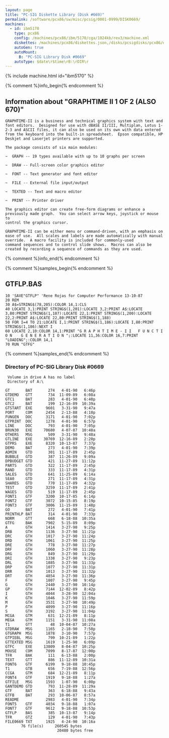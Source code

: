 ```yaml
---
layout: page
title: "PC-SIG Diskette Library (Disk #669)"
permalink: /software/pcx86/sw/misc/pcsig/0001-0999/DISK0669/
machines:
  - id: ibm5170
    type: pcx86
    config: /machines/pcx86/ibm/5170/cga/1024kb/rev3/machine.xml
    diskettes: /machines/pcx86/diskettes.json,/disks/pcsigdisks/pcx86/diskettes.json
    autoGen: true
    autoMount:
      B: "PC-SIG Library Disk #0669"
    autoType: $date\r$time\rB:\rDIR\r
---
```


{% include machine.html id="ibm5170" %}

{% comment %}info_begin{% endcomment %}

## Information about "GRAPHTIME II 1 OF 2 (ALSO 670)"

    GRAPHTIME-II is a business and technical graphics system with text and
    font editors.  Designed for use with dBASE II/III, Multiplan, Lotus 1-
    2-3 and ASCII files, it can also be used on its own with data entered
    from the keyboard into the built-in spreadsheet.  Epson compatible, HP
    Deskjet and Laserjet printers are supported.
    
    The package consists of six main modules:
    
    ~  GRAPH -- 19 types available with up to 10 graphs per screen
    
    ~  DRAW -- Full-screen color graphics editor
    
    ~  FONT -- Text generator and font editor
    
    ~  FILE -- External file input/output
    
    ~  TEXTED -- Text and macro editor
    
    ~  PRINT -- Printer driver
    
    The graphics editor can create free-form diagrams or enhance a
    previously made graph.  You can select arrow keys, joystick or mouse to
    control the graphics cursor.
    
    GRAPHTIME-II can be either menu or command-driven, with an emphasis on
    ease of use.  All scales and labels are made automatically with manual
    override.  A macro facility is included for commonly-used
    command sequences and to control slide shows.  Macros can also be
    created by recording a sequence of commands as they are used.
{% comment %}info_end{% endcomment %}

{% comment %}samples_begin{% endcomment %}

## GTFLP.BAS

```bas
10 'SAVE"GTFLP" 'Rene Rojas for Computer Performance 13-10-87
20 REM
30 A$=STRING$(78,205):COLOR 14,1:CLS
40 LOCATE 3,1:PRINT STRING$(1,201):LOCATE 3,2:PRINT A$:LOCATE 3,80:PRINT STRING$(1,187):LOCATE 22,1:PRINT STRING$(1,200):LOCATE 22,2:PRINT A$:LOCATE 22,80:PRINT STRING$(1,188)
50 FOR I=4 TO 21:LOCATE I,1:PRINT STRING$(1,186):LOCATE I,80:PRINT STRING$(1,186):NEXT I
60 LOCATE 2,10:COLOR 14,1:PRINT "G R A P H T I M E - I I   F U N C T I O N    G E N E R A T I O N ";:LOCATE 11,36:COLOR 16,7:PRINT "LOADING";:COLOR 14,1
70 RUN "GTFG"
```

{% comment %}samples_end{% endcomment %}

### Directory of PC-SIG Library Disk #0669

     Volume in drive A has no label
     Directory of A:\

    GT       BAT       274   4-01-90   6:46p
    GTDEMO   GTT       734  11-09-89   6:08a
    GTC1     BAT       283   4-01-90   6:48p
    GTC2     BAT       199  12-16-89  10:39a
    GTSTART  EXE      9601   3-31-90   9:47a
    PORT     COM      2454   2-13-88   4:10p
    FUNGEN   DOC      3171   4-01-90   7:02p
    GTPRINT  DOC      1278   4-01-90   6:57p
    LINE     DOC       793   4-01-90   7:05p
    BRUN30   EXE     70680   4-07-87  10:48a
    OTHERS   MSG       509   3-31-90   9:48a
    GTLINE   EXE     30769  12-16-89   2:20p
    GTPRS    EXE      8320  10-13-87   7:37p
    DEMO     BAT       273   4-01-90   7:39p
    ADMIN    GTD       301  11-17-89   2:45p
    BUBBLE   GTD       387  11-26-89   9:09a
    DPBUDGET GTD       421  11-27-89  11:12p
    PARTS    GTD       322  11-17-89   2:45p
    RAND     GTD       333  11-17-89   4:31p
    SALES    GTD       641  11-25-89   6:14a
    SEA0     GTD       271  11-17-89   4:31p
    SHARES   GTD       770  11-17-89   4:32p
    TEST     GTD      3259  11-17-89   2:41p
    WAGES    GTD       519  11-17-89   2:45p
    FONT1    GTF      3200  10-17-85   6:14p
    FONT2    GTF      3072  10-15-85   8:19p
    FONT3    GTF      3006  11-15-89   1:48p
    GO       BAT       272   4-01-90   7:41p
    PRINTHLP BAT       314   4-01-90   7:33p
    NORM     GTT       668   6-18-88  10:35a
    GTFG     BAK      7902   5-15-89   8:09p
    A        GTH      1414   3-27-90   9:25p
    DRB      GTH      1136   3-27-90  11:21p
    DRC      GTH      1017   3-27-90  11:24p
    DRD      GTH      1061   3-27-90  11:25p
    DRE      GTH       778   3-27-90  11:27p
    DRF      GTH      1060   3-27-90  11:28p
    DRG      GTH       849   3-27-90  11:29p
    DRI      GTH      1338   3-27-90   9:23p
    DRL      GTH      1885   3-27-90  11:33p
    DRP      GTH      1077   3-27-90  11:31p
    DRR      GTH      1013   3-27-90  11:32p
    DRT      GTH      4854   3-27-90  11:36p
    F        GTH      1807   3-27-90   9:45p
    G        GTH      2440   3-27-90  10:14p
    GP       GTH      7144  12-02-89   8:42p
    I        GTH      4044   3-28-90  12:04a
    K        GTH      1046   3-27-90  11:59p
    M        GTH      3531   3-27-90  10:49p
    P        GTH      4099   3-27-90  11:16p
    S        GTH      3192   3-27-90  11:04p
    MCGA     GTM       631  12-21-89   8:11p
    MEGA     GTM      1151   3-31-90  11:08a
    T1       GTT        48  10-04-87  10:27a
    GTDRAW   MSG      1165   2-18-90   7:58p
    GTGRAPH  MSG      1878   3-10-90   7:57p
    GTPIEBL  MSG       799  10-21-89   1:22p
    GTTEXTED MSG      1619   1-25-90   6:09p
    GTFC     EXE     13809   8-04-87  10:25p
    MOUSE    COM      7099   8-17-87  12:00p
    TFR      BAK       111   6-13-88   2:00p
    TEXT     GTT       886  11-12-89  10:31a
    FONT6    GTF      6199   9-18-88  10:45p
    T1       GTB       656   7-19-88  12:56p
    CCGA     GTM       684  12-21-89   8:11p
    FONT4    GTF      1919   9-18-88   1:27a
    GTFILE   MSG      1593   1-07-90   6:00p
    GANTDEMO GTD       793  11-28-89  11:29a
    GTF      BAT       363   6-18-88   9:43a
    GTFB     BAT       293  10-06-87   8:57a
    README            2983   4-01-90   7:34p
    FONT5    GTF      4034   9-18-88   1:07a
    FONT7    GTF      9612   9-18-88  10:53p
    GTFLP    BAS       385  10-13-87   9:14p
    TFR      GTZ       129   4-01-90   7:43p
    FILE0669 TXT      1925   4-24-90  10:16a
           76 file(s)     260545 bytes
                           20480 bytes free
